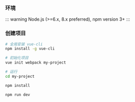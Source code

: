 ### 环境
::: warning
Node.js (>=6.x, 8.x preferred), npm version 3+
:::

### 创建项目
```bash
# 全局安装 vue-cli
npm install -g vue-cli

# 初始化项目
vue init webpack my-project

# 运行
cd my-project

npm install

npm run dev
```

